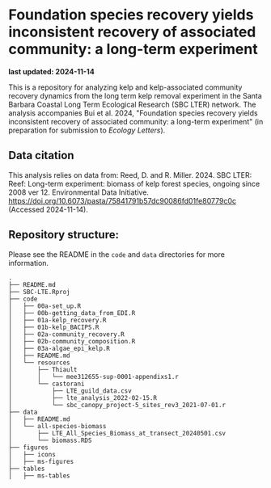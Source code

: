 # Foundation species recovery yields inconsistent recovery of associated community: a long-term experiment

**last updated: 2024-11-14**  

This is a repository for analyzing kelp and kelp-associated community recovery dynamics from the long term kelp removal experiment in the Santa Barbara Coastal Long Term Ecological Research (SBC LTER) network. The analysis accompanies Bui et al. 2024, "Foundation species recovery yields inconsistent recovery of associated community: a long-term experiment" (in preparation for submission to _Ecology Letters_).

## Data citation

This analysis relies on data from: Reed, D. and R. Miller. 2024. SBC LTER: Reef: Long-term experiment: biomass of kelp forest species, ongoing since 2008 ver 12. Environmental Data Initiative. https://doi.org/10.6073/pasta/75841791b57dc90086fd01fe80779c0c (Accessed 2024-11-14).

## Repository structure:

Please see the README in the `code` and `data` directories for more information.

```
.
├── README.md
├── SBC-LTE.Rproj
├── code
│   ├── 00a-set_up.R
│   ├── 00b-getting_data_from_EDI.R
│   ├── 01a-kelp_recovery.R
│   ├── 01b-kelp_BACIPS.R
│   ├── 02a-community_recovery.R
│   ├── 02b-community_composition.R
│   ├── 03a-algae_epi_kelp.R
│   ├── README.md
│   └── resources
│       ├── Thiault
│       │   └── mee312655-sup-0001-appendixs1.r
│       └── castorani
│           ├── LTE_guild_data.csv
│           ├── lte_analysis_2022-02-15.R
│           └── sbc_canopy_project-5_sites_rev3_2021-07-01.r
├── data
│   ├── README.md
│   └── all-species-biomass
│       ├── LTE_All_Species_Biomass_at_transect_20240501.csv
│       └── biomass.RDS
├── figures
│   ├── icons
│   ├── ms-figures
├── tables
│   ├── ms-tables
```

